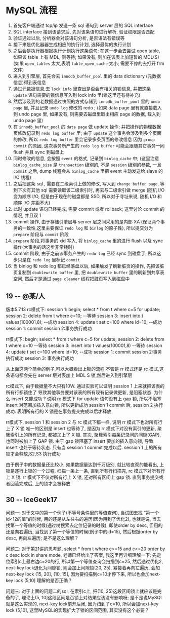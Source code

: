 # MySQL 流程

1. 首先客户端通过 tcp/ip 发送一条 sql 语句到 server 层的 SQL interface
2. SQL interface 接到该请求后, 先对该条语句进行解析, 验证权限是否匹配
3. 验证通过以后, 分析器会对该语句分析, 是否语法有错误等
4. 接下来是优化器器生成相应的执行计划, 选择最优的执行计划
5. 之后会是执行器根据执行计划执行这条语句; 在这一步会去尝试 open table, 如果该 table 上有 MDL, 则等待; 如果没有, 则加在该表上加短暂的 MDL(S) (如果 `open_tables` 太大,表明 `table_open_cache` 太小; 需要不停的去打开 frm 文件)
6. 进入到引擎层, 首先会去 `innodb_buffer_pool` 里的 data dictionary (元数据信息)得到表信息
7. 通过元数据信息,去 `lock info` 里查出是否会有相关的锁信息, 并把这条 `update` 语句需要的锁信息写入到 lock info 里(锁这里还有待补充)
8. 然后涉及到的老数据通过快照的方式存储到 `innodb_buffer_pool` 里的 `undo page` 里, 并且记录 `undo log` 修改的 redo ; (如果 data page 里有就直接载入到 undo page 里, 如果没有, 则需要去磁盘里取出相应 page 的数据, 载入到 undo page 里)
9. 在 `innodb_buffer_pool` 的 `data page` 做 update 操作; 并把操作的物理数据页修改记录到 `redo log buffer` 里; 由于 `update` 这个事务会涉及到多个页面的修改, 所以 `redo log buffer` 里会记录多条页面的修改信息
因为 `group commit` 的原因, 这次事务所产生的 `redo log buffer` 可能会跟随其它事务一同 flush 并且 sync 到磁盘上
10. 同时修改的信息, 会按照 `event` 的格式, 记录到 `binlog_cache` 中; (这里注意 `binlog_cache_size` 是 `transaction` 级别的, 不是 `session` 级别的参数, 一旦 `commit` 之后, dump 线程会从 `binlog_cache` 里把 event 主动发送给 slave 的 I/O 线程)
11. 之后把这条 sql , 需要在二级索引上做的修改, 写入到 `change buffer page`, 等到下次有其他 sql 需要读取该二级索引时, 再去与二级索引做 merge (随机 I/O 变为顺序 I/O, 但是由于现在的磁盘都是 SSD, 所以对于寻址来说, 随机 I/O 和顺序 I/O 差距不大)
12. 此时 update 语句已经完成, 需要 commit 或者 rollback; 这里讨论 commit 的情况, 并且双 1
13. commit 操作, 由于存储引擎层与 server 层之间采用的是内部 XA (保证两个事务的一致性,这里主要保证 `redo log` 和 `binlog` 的原子性), 所以提交分为 `prepare` 阶段与 `commit` 阶段
14. `prepare` 阶段,将事务的 xid 写入, 将 `binlog_cache` 里的进行 flush 以及 sync 操作(大事务的话这步非常耗时)
15. commit 阶段, 由于之前该事务产生的 `redo log` 已经 sync 到磁盘了; 所以这步只是在 `redo log` 里标记 `commit`
16. 当 binlog 和 redo log 都已经落盘以后, 如果触发了刷新脏页的操作, 先把该脏页复制到 `doublewrite buffer` 里, 把 `doublewrite buffer` 里的刷新到共享表空间, 然后才是通过 `page cleaner` 线程把脏页写入到磁盘中

## 19 -- @某/人

版本5.7.13
rc模式下:
session 1:
begin;
select * from t where c=5 for update;
session 2:
delete from t where c=10; --等待
session 3:
insert into t values(100001,8); --成功
session 4:
update t set c=100 where id=10; --成功
session 1:
commit
session 2:事务执行成功

rr模式下:
begin;
select * from t where c=5 for update;
session 2:
delete from t where c=10 --等待
session 3:
insert into t values(100001,8) --等待
session 4:
update t set c=100 where id=10; --成功
session 1:
commit
session 2:事务执行成功
session 3: 事务执行成功

从上面这两个简单的例子,可以大概看出上锁的流程
不管是 rr 模式还是 rc 模式,这条语句都会先在 server 层对表加上 MDL S 锁,然后进入到引擎层

rc模式下, 由于数据量不大只有10W. 通过实验可以证明 session 1 上来就把该表的所有行都锁住了
导致其他事务要对该表的所有现有记录做更新, 是阻塞状态. 为什么 insert 又能成功 ?
说明 rc 模式下 for update 语句没有上 gap 锁, 所以不阻塞 insert 对范围加插入意向锁, 所以更新成功
session 1 commit 后, session 2 执行成功. 表明所有行的 X 锁是在事务提交完成以后才释放

rr模式下, session 1 和 session 2 与 rc 模式下都一样, 说明 rr 模式下也对所有行上了 X 锁
唯一的区别是 insert 也等待了, 是因为 rr 模式下对没有索引的更新, 聚簇索引上的所有记录, 都被加上了 X 锁. 其次, 聚簇索引每条记录间的间隙(GAP), 也同时被加上了 GAP 锁. 由于 gap 锁阻塞了 insert 要加的插入意向锁, 导致 insert 也处于等待状态. 只有当 session 1 commit 完成以后. session 1 上的所有锁才会释放,S2,S3 执行成功

由于例子中的数据量还比较小, 如果数据量达到千万级别, 就比较直观的能看出, 上锁是逐行上锁的一个过程. 扫描一条上一条, 直到所有行扫描完, rc 模式下对所有行上 X 锁. rr 模式下不仅对所有行上 X 锁, 还对所有区间上 gap 锁. 直到事务提交或者回滚完成后, 上的锁才会被释放

## 30 -- IceGeek17

问题一:
对于文中的第一个例子(不等号条件里的等值查询), 当试图去找 “第一个id<12的值"的时候, 用的还是从左往右的遍历(因为用到了优化2), 也就是说, 当去找第一个等值的时候(通过树搜索去定位记录的时候), 即使order by desc, 但用的还是向右遍历, 当找到了第一个等值的时候(例子中的id=15), 然后根据order by desc, 再向左遍历;
是不是这么理解？

问题二:
对于第21讲的思考题,  select * from t where c>=15 and c<=20 order by c desc lock in share mode,  老师已经给出了答案, 我这里再详细理解一下:
先定位索引c上最右边c=20的行, 所以第一个等值查询会扫描到c=25, 然后通过优化2, next-key lock退化为间隙锁, 则会加上间隙锁(20, 25), 紧接着再向左遍历, 会加 next-key lock (15, 20], (10, 15], 因为要扫描到c=10才停下来, 所以也会加next-key lock (5,10]
理解的是否正确？

问题三:
对于上面的问题二的sql, 在索引c上, 把(10, 25)这段区间锁上就应该是完备的了, 理论上(5, 10]这段区间是否锁上对结果应该没有影响呀;
是不是说MySQL就是这么实现的, next-key lock前开后闭, 因为扫到了c=10, 所以会加next-key lock (5,10], 这里MySQL的实现扩大了锁的区间范围, 其实没有这个必要？
